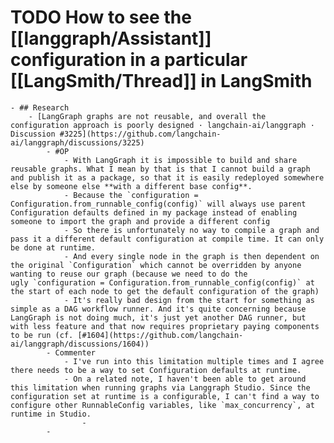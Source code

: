 # TODO How to see the [[langgraph/Assistant]] configuration in a particular [[LangSmith/Thread]] in LangSmith
	- ## Research
		- [LangGraph graphs are not reusable, and overall the configuration approach is poorly designed · langchain-ai/langgraph · Discussion #3225](https://github.com/langchain-ai/langgraph/discussions/3225)
			- #OP
				- With LangGraph it is impossible to build and share reusable graphs. What I mean by that is that I cannot build a graph and publish it as a package, so that it is easily redeployed somewhere else by someone else **with a different base config**.
				- Because the `configuration = Configuration.from_runnable_config(config)` will always use parent Configuration defaults defined in my package instead of enabling someone to import the graph and provide a different config
				- So there is unfortunately no way to compile a graph and pass it a different default configuration at compile time. It can only be done at runtime.
				- And every single node in the graph is then dependent on the original `Configuration` which cannot be overridden by anyone wanting to reuse our graph (because we need to do the ugly `configuration = Configuration.from_runnable_config(config)` at the start of each node to get the default configuration of the graph)
				- It's really bad design from the start for something as simple as a DAG workflow runner. And it's quite concerning because LangGraph is not doing much, it's just yet another DAG runner, but with less feature and that now requires proprietary paying components to be run (cf. [#1604](https://github.com/langchain-ai/langgraph/discussions/1604))
			- Commenter
				- I've run into this limitation multiple times and I agree there needs to be a way to set Configuration defaults at runtime.
				- On a related note, I haven't been able to get around this limitation when running graphs via Langgraph Studio. Since the configuration set at runtime is a configurable, I can't find a way to configure other RunnableConfig variables, like `max_concurrency`, at runtime in Studio.
					-
			-